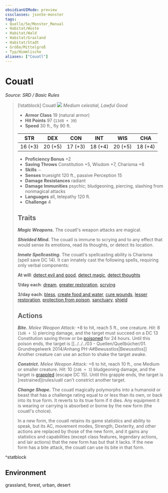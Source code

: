 ```yaml
---
obsidianUIMode: preview
cssclasses: json5e-monster
tags:
- Quelle/5e/Monster_Manual
- Habitat/Wüste
- Habitat/Wald
- Habitat/Grasland
- Habitat/Stadt
- Größe/Mittelgroß
- Typ/Himmlische
aliases: ["Couatl"]
---
```

# Couatl
*Source: SRD / Basic Rules*  

> [!statblock] Couatl
> ![](compendium/bestiary/celestial/token/couatl.png#token)
> *Medium celestial, Lawful Good*
> 
> - **Armor Class** 19  (natural armor)
> - **Hit Points** 97 (`13d8 + 39`)
> - **Speed** 30 ft., fly 90 ft.
> 
> |STR|DEX|CON|INT|WIS|CHA|
> |:---:|:---:|:---:|:---:|:---:|:---:|
> |16 (+3)|20 (+5)|17 (+3)|18 (+4)|20 (+5)|18 (+4)|
> 
> - **Proficiency Bonus** +2
> - **Saving Throws** Constitution +5, Wisdom +7, Charisma +6
> - **Skills** ⏤
> - **Senses** truesight 120 ft., passive Perception 15
> - **Damage Resistances** radiant
> - **Damage Immunities** psychic; bludgeoning, piercing, slashing from nonmagical attacks
> - **Languages** all, telepathy 120 ft.
> - **Challenge** 4
> 
> ## Traits
> 
> ***Magic Weapons.*** The couatl's weapon attacks are magical.
> 
> ***Shielded Mind.*** The couatl is immune to scrying and to any effect that would sense its emotions, read its thoughts, or detect its location.
> 
> ***Innate Spellcasting.*** The couatl's spellcasting ability is Charisma (spell save DC 14). It can innately cast the following spells, requiring only verbal components:
> 
> **At will**: [detect evil and good](compendium/spells/detect-evil-and-good.md), [detect magic](compendium/spells/detect-magic.md), [detect thoughts](compendium/spells/detect-thoughts.md)
> 
> **1/day each**: [dream](compendium/spells/dream.md), [greater restoration](compendium/spells/greater-restoration.md), [scrying](compendium/spells/scrying.md)
> 
> **3/day each**: [bless](compendium/spells/bless.md), [create food and water](compendium/spells/create-food-and-water.md), [cure wounds](compendium/spells/cure-wounds.md), [lesser restoration](compendium/spells/lesser-restoration.md), [protection from poison](compendium/spells/protection-from-poison.md), [sanctuary](compendium/spells/sanctuary.md), [shield](compendium/spells/shield.md)
> 
> ## Actions
> 
> ***Bite.*** *Melee Weapon Attack:* +8 to hit, reach 5 ft., one creature. *Hit:* 8 (`1d6 + 5`) piercing damage, and the target must succeed on a DC 13 Constitution saving throw or be [poisoned](rules/conditions.md#poisoned) for 24 hours. Until this poison ends, the target is [[../../../03 - Quellen/Quellbücher/01. Grundregelwerk 2014/Anhang PH-A#Bewusstlos|Bewusstlos]] Another creature can use an action to shake the target awake.
> 
> ***Constrict.*** *Melee Weapon Attack:* +6 to hit, reach 10 ft., one Medium or smaller creature. *Hit:* 10 (`2d6 + 3`) bludgeoning damage, and the target is [grappled](rules/conditions.md#grappled) (escape DC 15). Until this grapple ends, the target is [restrained](rules/[](../../../03%20-%20Quellen/Quellbücher/01.%20Grundregelwerk%202014/Anhang%20PH-A.md#Bewusstlos)uatl can't constrict another target.
> 
> ***Change Shape.*** The couatl magically polymorphs into a humanoid or beast that has a challenge rating equal to or less than its own, or back into its true form. It reverts to its true form if it dies. Any equipment it is wearing or carrying is absorbed or borne by the new form (the couatl's choice).
> 
> In a new form, the couatl retains its game statistics and ability to speak, but its AC, movement modes, Strength, Dexterity, and other actions are replaced by those of the new form, and it gains any statistics and capabilities (except class features, legendary actions, and lair actions) that the new form has but that it lacks. If the new form has a bite attack, the couatl can use its bite in that form.

^statblock

## Environment

grassland, forest, urban, desert